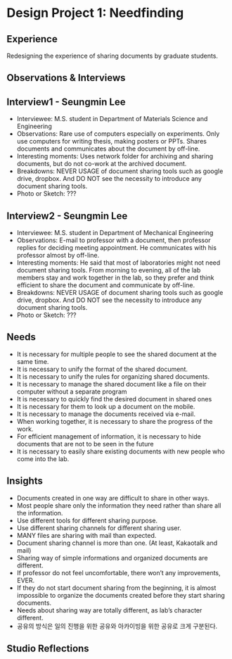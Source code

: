 # Design Project 1: Needfinding

## Experience 
Redesigning the experience of sharing documents by graduate students.

## Observations & Interviews

Interview1 - Seungmin Lee
---
- Interviewee: M.S. student in Department of Materials Science and Engineering
- Observations: Rare use of computers especially on experiments. Only use computers for writing thesis, making posters or PPTs. Shares documents and communicates about the document by off-line.
- Interesting moments: Uses network folder for archiving and sharing documents, but do not co-work at the archived document.
- Breakdowns: NEVER USAGE of document sharing tools such as google drive, dropbox. And DO NOT see the necessity to introduce any document sharing tools.
- Photo or Sketch: ???

Interview2 - Seungmin Lee
---
- Interviewee: M.S. student in Department of Mechanical Engineering
- Observations: E-mail to professor with a document, then professor replies for deciding meeting appointment. He communicates with his professor almost by off-line.
- Interesting moments: He said that most of laboratories might not need document sharing tools. From morning to evening, all of the lab members stay and work together in the lab, so they prefer and think efficient to share the document and communicate by off-line.
- Breakdowns: NEVER USAGE of document sharing tools such as google drive, dropbox. And DO NOT see the necessity to introduce any document sharing tools.
- Photo or Sketch: ???


## Needs
- It is necessary for multiple people to see the shared document at the same time. 
- It is necessary to unify the format of the shared document. 
- It is necessary to unify the rules for organizing shared documents.
- It is necessary to manage the shared document like a file on their computer without a separate program
- It is necessary to quickly find the desired document in shared ones
- It is necessary for them to look up a document on the mobile.
- It is necessary to manage the documents received via e-mail.
- When working together, it is necessary to share the progress of the work.
- For efficient management of information, it is necessary to hide documents that are not to be seen in the future
- It is necessary to easily share existing documents with new people who come into the lab.

## Insights
- Documents created in one way are difficult to share in other ways. 
- Most people share only the information they need rather than share all the information.
- Use different tools for different sharing purpose.
- Use different sharing channels for different sharing user.
- MANY files are sharing with mail than expected.
- Document sharing channel is more than one.  (At least, Kakaotalk and mail)
- Sharing way of simple informations and organized documents are different.
- If professor do not feel uncomfortable, there won’t any improvements, EVER.
- If they do not start document sharing from the beginning, it is almost impossible to organize the documents created before they start sharing documents.
- Needs about sharing way are totally different, as lab’s character different.
- 공유의 방식은 일의 진행을 위한 공유와 아카이빙을 위한 공유로 크게 구분된다.



## Studio Reflections



